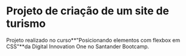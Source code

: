 # Projeto de criação de um site de turismo

Projeto realizado no curso**"Posicionando elementos com flexbox em CSS"**da Digital Innovation One no Santander
Bootcamp.

